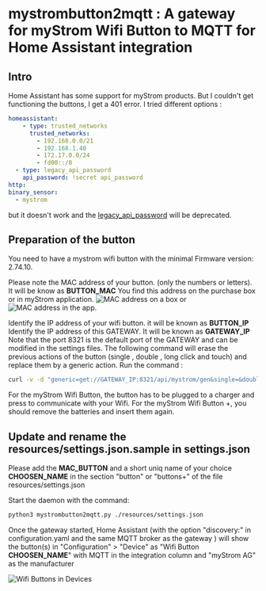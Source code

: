 # mystrombutton2mqtt : A gateway for myStrom Wifi Button to MQTT for Home Assistant integration

## Intro

Home Assistant has some support for myStrom products. But I couldn't get functioning the buttons, I get a 401 error. I tried different options :
``` yaml
homeassistant:
    - type: trusted_networks
      trusted_networks:
        - 192.168.0.0/21
        - 192.168.1.40
        - 172.17.0.0/24
        - fd00::/8
  - type: legacy_api_password
    api_password: !secret api_password
http:
binary_sensor:
  - mystrom
```
but it doesn't work and the [legacy_api_password](https://www.home-assistant.io/docs/authentication/providers/#legacy-api-password) will be deprecated.

## Preparation of the button

You need to have a mystrom wifi button with the minimal Firmware version: 2.74.10.

Please note the MAC address of your button. (only the numbers or letters). It will be know as __BUTTON_MAC__
You find this address on the purchase box or in myStrom application.
![MAC address on a box](https://raw.githubusercontent.com/djax666/mystrombutton2mqtt/master/static/macaddress_box.jpg) or 
![MAC address in the app.](https://raw.githubusercontent.com/djax666/mystrombutton2mqtt/master/static/macaddress_android.jpg)

Identify the IP address of your wifi button. it will be known as __BUTTON_IP__
Identify the IP address of this GATEWAY. It will be known as __GATEWAY_IP__
Note that the port 8321 is the default port of the GATEWAY and can be modified in the settings files.
The following command will erase the previous actions of the button (single , double , long click and touch) and replace them by a generic action.
Run the command :
``` bash
curl -v -d "generic=get://GATEWAY_IP:8321/api/mystrom/gen&single=&double=&long=&touch=" http://BUTTON_IP/api/v1/device/BUTTON_MAC
```

For the myStrom Wifi Button, the button has to be plugged to a charger and press to communicate with your Wifi.
For the myStrom Wifi Button +, you should remove the batteries and insert them again.

## Update and rename the resources/settings.json.sample in settings.json

Please add the __MAC_BUTTON__ and a short uniq name of your choice __CHOOSEN_NAME__ in the section "button" or "buttons+" of the file resources/settings.json



Start the daemon with the command:
``` bash
python3 mystrombutton2mqtt.py ./resources/settings.json
```
Once the gateway started, Home Assistant (with the option "discovery:" in configuration.yaml and the same MQTT broker as the gateway ) will show the button(s) in "Configuration" > "Device" as "Wifi Button __CHOOSEN_NAME__" with MQTT in the integration column and "myStrom AG" as the manufacturer

![Wifi Buttons in Devices](https://raw.githubusercontent.com/djax666/mystrombutton2mqtt/master/static/devices.png)
